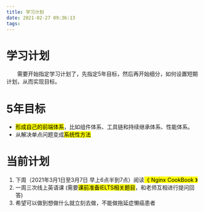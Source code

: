 ```yaml
---
title: 学习计划
date: 2021-02-27 09:36:13
tags:
---
```

# 学习计划
&ensp;&ensp;&ensp;&ensp;需要开始指定学习计划了，先指定5年目标，然后再开始细分，如何设置短期计划，从而实现目标。

# 5年目标 
* <mark>形成自己的前端体系</mark>，比如组件体系、工具链和持续继承体系、性能体系。
* 从解决单点问题变成<mark>系统性方法</mark>

# 当前计划
1. 下周（2021年3月1日至3月7日 早上6点半到7点）阅读<mark>《 Nginx CookBook 》</mark>
2. 一周三次线上英语课 (需要<mark>课前准备IELTS相关题目</mark>，和老师互相进行提问回答)
3. 希望可以做到想做什么就立刻去做，不能做拖延症懒癌患者